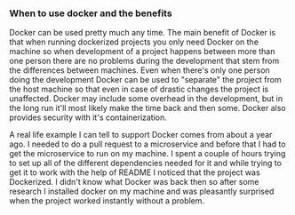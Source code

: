### When to use docker and the benefits

Docker can be used pretty much any time. The main benefit of Docker is that when running dockerized projects you only need Docker on the machine so when development of a project happens between more than one person there are no problems during the development that stem from the differences between machines. Even when there's only one person doing the development Docker can be used to "separate" the project from the host machine so that even in case of drastic changes the project is unaffected. Docker may include some overhead in the development, but in the long run it'll most likely make the time back and then some. Docker also provides security with it's containerization.

A real life example I can tell to support Docker comes from about a year ago. I needed to do a pull request to a microservice and before that I had to get the microservice to run on my machine. I spent a couple of hours trying to set up all of the different dependencies needed for it and while trying to get it to work with the help of README I noticed that the project was Dockerized. I didn't know what Docker was back then so after some research I installed docker on my machine and was pleasantly surprised when the project worked instantly without a problem.
